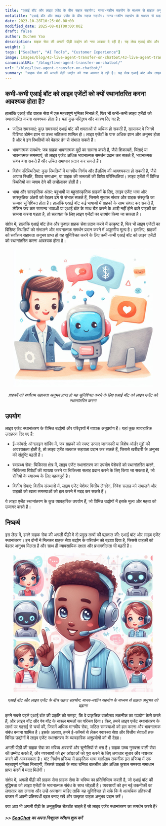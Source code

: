 ```yaml
---
title: "एआई बॉट और लाइव एजेंट के बीच सहज सहयोग: मानव-मशीन सहयोग के माध्यम से ग्राहक अनुभव को बढ़ाना"
metatitle: "एआई बॉट और लाइव एजेंट के बीच सहज सहयोग: मानव-मशीन सहयोग के माध्यम से ग्राहक अनुभव को बढ़ाना | SeaChat के साथ अगली पीढ़ी के चैटबॉट बनाना"
date: 2023-10-28T10:25:00-08:00
modified_date: 2025-08-01T00:00:00Z
draft: false
author: Xuchen Yao
description: ग्राहक सेवा की अगली पीढ़ी उद्योग को नया आकार दे रही है। यह लेख एआई बॉट और लाइव ग्राहक सेवा एजेंटों के बीच तालमेल की पड़ताल करता है ताकि अधिक स्मार्ट और मानवीय सहायता प्रदान की जा सके, और बताता है कि कभी-कभी दोनों के बीच संतुलन क्यों आवश्यक है। हम चर्चा करेंगे कि तकनीकी प्रगति ग्राहक अनुभव और व्यावसायिक संचालन को कैसे आकार देती है।
weight: 1
tags: ["SeaChat", "AI Tools", "Customer Experience"]
image: images/blog/43-live-agent-transfer-on-chatbot/43-live-agent-transfer-on-chatbot.png
canonicalURL: "/blog/live-agent-transfer-on-chatbot/"
url: "/blog/live-agent-transfer-on-chatbot/"
summary: "ग्राहक सेवा की अगली पीढ़ी उद्योग को नया आकार दे रही है। यह लेख एआई बॉट और लाइव ग्राहक सेवा एजेंटों के बीच तालमेल की पड़ताल करता है ताकि अधिक स्मार्ट और मानवीय सहायता प्रदान की जा सके, और बताता है कि कभी-कभी दोनों के बीच संतुलन क्यों आवश्यक है। हम चर्चा करेंगे कि तकनीकी प्रगति ग्राहक अनुभव और व्यावसायिक संचालन को कैसे आकार देती है।"
---
```


## कभी-कभी एआई बॉट को लाइव एजेंटों को क्यों स्थानांतरित करना आवश्यक होता है?
हालांकि एआई बॉट ग्राहक सेवा में एक महत्वपूर्ण भूमिका निभाते हैं, फिर भी कभी-कभी लाइव एजेंटों को स्थानांतरित करना आवश्यक होता है। यहां कुछ परिदृश्य और कारण दिए गए हैं:

- जटिल समस्याएं: कुछ समस्याएं एआई बॉट की क्षमताओं से अधिक हो सकती हैं, खासकर वे जिनमें विशिष्ट डोमेन ज्ञान या उच्च जटिलता शामिल हो। लाइव एजेंटों के पास अधिक ज्ञान और अनुभव होता है और वे इन स्थितियों को बेहतर ढंग से संभाल सकते हैं।

- भावनात्मक समर्थन: जब ग्राहक भावनात्मक मुद्दों का सामना करते हैं, जैसे शिकायतें, चिंताएं या भावनात्मक समस्याएं, तो लाइव एजेंट अधिक भावनात्मक समर्थन प्रदान कर सकते हैं, भावनात्मक संबंध बना सकते हैं और उचित समाधान प्रदान कर सकते हैं।

- विशेष परिस्थितियां: कुछ स्थितियों में मानवीय निर्णय और हैंडलिंग की आवश्यकता हो सकती है, जैसे आपात स्थिति, विवाद समाधान, या ग्राहक की जरूरतों की विशेष परिस्थितियां। लाइव एजेंटों में विभिन्न स्थितियों का जवाब देने की लचीलापन होती है।

- भाषा और सांस्कृतिक अंतर: बहुभाषी या बहुसांस्कृतिक ग्राहकों के लिए, लाइव एजेंट भाषा और सांस्कृतिक अंतरों को बेहतर ढंग से संभाल सकते हैं, जिससे सुचारू संचार और ग्राहक संस्कृति का सम्मान सुनिश्चित होता है। हालांकि एआई बॉट कई भाषाओं में ग्राहकों के साथ संवाद कर सकते हैं, लेकिन जब कम सामान्य भाषाओं या एआई बॉट के साथ चैट करने के आदी नहीं होने वाले ग्राहकों का सामना करना पड़ता है, तो सहायता के लिए लाइव एजेंटों का उपयोग किया जा सकता है।

संक्षेप में, हालांकि एआई बॉट तेज और कुशल ग्राहक सेवा प्रदान करने में उत्कृष्ट हैं, फिर भी लाइव एजेंटों का विशिष्ट स्थितियों को संभालने और भावनात्मक समर्थन प्रदान करने में अपूरणीय मूल्य है। इसलिए, ग्राहकों को सर्वोत्तम सहायता अनुभव प्राप्त हो यह सुनिश्चित करने के लिए कभी-कभी एआई बॉट को लाइव एजेंटों को स्थानांतरित करना आवश्यक होता है।

<center>
<img height="450px" src="/images/blog/43-live-agent-transfer-on-chatbot/1-ai-chatbot-transfer-to-live-agent.jpeg" alt="ग्राहकों को सर्वोत्तम सहायता अनुभव प्राप्त हो यह सुनिश्चित करने के लिए एआई चैटबॉट को लाइव एजेंट को स्थानांतरित करना"/>

*ग्राहकों को सर्वोत्तम सहायता अनुभव प्राप्त हो यह सुनिश्चित करने के लिए एआई बॉट को लाइव एजेंट को स्थानांतरित करना*
</center>

## उपयोग
लाइव एजेंट स्थानांतरण के विभिन्न उद्योगों और परिदृश्यों में व्यापक अनुप्रयोग हैं। यहां कुछ व्यावहारिक उदाहरण दिए गए हैं:

- ई-कॉमर्स: ऑनलाइन शॉपिंग में, जब ग्राहकों को स्पष्ट उत्पाद जानकारी या विशेष ऑर्डर मुद्दों की आवश्यकता होती है, तो लाइव एजेंट तत्काल सहायता प्रदान कर सकते हैं, जिससे खरीदारी के अनुभव की संतुष्टि बढ़ती है।

- स्वास्थ्य सेवा: चिकित्सा क्षेत्र में, लाइव एजेंट स्थानांतरण का उपयोग पेशेवरों को स्थानांतरित करने, चिकित्सा रिपोर्टों की व्याख्या करने या चिकित्सा सलाह प्रदान करने के लिए किया जा सकता है, जो रोगियों के स्वास्थ्य के लिए महत्वपूर्ण है।

- वित्तीय सेवाएं: वित्तीय संस्थानों में, लाइव एजेंट पेशेवर वित्तीय लेनदेन, निवेश सलाह को संभालने और ग्राहकों को खाता समस्याओं को हल करने में मदद कर सकते हैं।

ये लाइव एजेंट स्थानांतरण के कुछ व्यावहारिक उपयोग हैं, जो विभिन्न उद्योगों में इसके मूल्य और महत्व को उजागर करते हैं।

## निष्कर्ष
इस लेख में, हमने ग्राहक सेवा की अगली पीढ़ी में दो प्रमुख तत्वों की पड़ताल की: एआई बॉट और लाइव एजेंट स्थानांतरण। इन दोनों ने मिलकर ग्राहक सेवा उद्योग के परिवर्तन को बढ़ावा दिया है, जिससे ग्राहकों को बेहतर अनुभव मिलता है और साथ ही व्यावसायिक दक्षता और प्रभावशीलता भी बढ़ती है।

<center>
<img height="450px" src="/images/blog/43-live-agent-transfer-on-chatbot/2-ai-chatbot-live-agent-collaboration.jpeg" alt="एआई बॉट और लाइव एजेंट के बीच सहज सहयोग: मानव-मशीन सहयोग के माध्यम से ग्राहक अनुभव को बढ़ाना"/>

*एआई बॉट और लाइव एजेंट के बीच सहज सहयोग: मानव-मशीन सहयोग के माध्यम से ग्राहक अनुभव को बढ़ाना*
</center>

हमने सबसे पहले एआई बॉट की प्रकृति को समझा, कि वे प्राकृतिक वार्तालाप तकनीक का उपयोग कैसे करते हैं, और लाइन बॉट और वेब बॉट के सफल मामलों का परिचय दिया। फिर, हमने लाइव एजेंट स्थानांतरण के लाभों पर गहराई से चर्चा की, जिसमें अधिक मानवीय सेवा, जटिल समस्याओं को हल करना और भावनात्मक संबंध बनाना शामिल है। इसके अलावा, हमने ई-कॉमर्स से लेकर स्वास्थ्य सेवा और वित्तीय सेवाओं तक विभिन्न उद्योगों में लाइव एजेंट स्थानांतरण के व्यावहारिक अनुप्रयोगों को भी देखा।

अगली पीढ़ी की ग्राहक सेवा का भविष्य अवसरों और चुनौतियों से भरा है। ग्राहक उच्च गुणवत्ता वाली सेवा की उम्मीद करते हैं, और व्यवसायों को इन अपेक्षाओं को पूरा करने के लिए लगातार सुधार और नवाचार करने की आवश्यकता है। बॉट निर्माण प्रक्रिया में प्राकृतिक भाषा वार्तालाप तकनीक इस प्रक्रिया में एक महत्वपूर्ण भूमिका निभाएगी, जिससे ग्राहकों के साथ घनिष्ठ बातचीत और अधिक कुशल समस्या समाधान प्राप्त करने में मदद मिलेगी।

संक्षेप में, अगली पीढ़ी की ग्राहक सेवा ग्राहक सेवा के भविष्य का प्रतिनिधित्व करती है, जो एआई बॉट की बुद्धिमत्ता को लाइव एजेंटों के भावनात्मक संबंध के साथ जोड़ती है। व्यवसायों को इन नई तकनीकों का लगातार पता लगाना और उन्हें अपनाना चाहिए ताकि यह सुनिश्चित हो सके कि वे अत्यधिक प्रतिस्पर्धी बाजार में अपनी प्रतिस्पर्धी बढ़त बनाए रखें और उत्कृष्ट ग्राहक अनुभव प्रदान करें।

क्या आप भी अगली पीढ़ी के अनुकूलित चैटबॉट चाहते हैं जो लाइव एजेंट स्थानांतरण का समर्थन करते हैं?
##### >> [SeaChat](https://chat.seasalt.ai/?utm_source=blog) का अपना निःशुल्क परीक्षण शुरू करें
